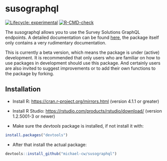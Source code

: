 
<!-- README.md is generated from README.Rmd. Please edit that file -->

# susographql

<!-- badges: start -->

[![Lifecycle:
experimental](https://img.shields.io/badge/lifecycle-experimental-orange.svg)](https://lifecycle.r-lib.org/articles/stages.html#experimental)
[![R-CMD-check](https://github.com/michael-cw/susographql/workflows/R-CMD-check/badge.svg)](https://github.com/michael-cw/susographql/actions)
<!-- badges: end -->

The susographql allows you to use the Survey Solutions GraphQL
endpoints. A detailed documentation can be found
[here](https://demo.mysurvey.solutions/graphql/), the package itself
only contains a very rudimentary documentation.

This is currently a beta version, which means the package is under
(active) development. It is recommended that only users who are familiar
on how to use packages in development should use this package. And
certainly users are also invited to suggest improvements or to add their
own functions to the package by forking.

## Installation

  - Install R: <https://cran.r-project.org/mirrors.html> (version 4.1.1
    or greater)

  - Install R Studio: <https://rstudio.com/products/rstudio/download/>
    (version 1.2.5001-3 or newer)

  - Make sure the *devtools* package is installed, if not install it
    with:

<!-- end list -->

``` r
install.packages("devtools")
```

  - After that install the actual package:

<!-- end list -->

``` r
devtools::install_github("michael-cw/susographql")
```
